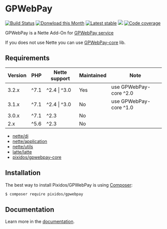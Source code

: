 # GPWebPay
[![Build Status](https://travis-ci.org/Pixidos/GPWebPay.svg?branch=master)](https://travis-ci.org/Pixidos/GPWebPay)
[![Donwload this Month](https://img.shields.io/packagist/dm/pixidos/gpwebpay.svg)](https://packagist.org/packages/pixidos/gpwebpay)
[![Latest stable](https://img.shields.io/packagist/v/pixidos/gpwebpay.svg)](https://packagist.org/packages/pixidos/gpwebpay)
![](https://img.shields.io/badge/PHPStan-enabled-brightgreen.svg?style=flat)
[![Code coverage](https://codecov.io/gh/Pixidos/GPWebPay/branch/master/graph/badge.svg)](https://codecov.io/gh/Pixidos/gpwebpay-core)

GPWebPay is a Nette Add-On for [GPWebPay service](http://www.gpwebpay.cz/ )

If you does not use Nette you can use [GPWebPay-core](https://github.com/Pixidos/gpwebpay-core) lib. 


Requirements
------------

| Version | PHP  | Nette support | Maintained | Note                   |
|---------|------|---------------|------------|------------------------|
| 3.2.x   | ^7.1 | ^2.4 \| ^3.0   | Yes        | use GPWebPay-core ^2.0 |
| 3.1.x   | ^7.1 | ^2.4 \| ^3.0   | No         | use GPWebPay-core ^1.0 |
| 3.0.x   | ^7.1 | ^2.3          | No         |                        |
| 2.x     | ^5.6 | ^2.3          | No         |                        |


- [nette/di](https://github.com/nette/di)
- [nette/application](https://github.com/nette/application)
- [nette/utils](https://github.com/nette/utils)
- [latte/latte](https://github.com/nette/latte)
- [pixidos/gpwebpay-core](https://github.com/pixidos/gpwebpay-core)


Installation
------------

The best way to install Pixidos/GPWebPay is using  [Composer](http://getcomposer.org/):

```sh
$ composer require pixidos/gpwebpay
```


Documentation
------------

Learn more in the [documentation](docs/index.md).

